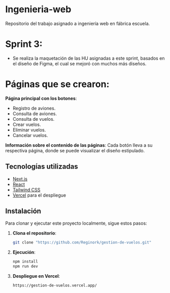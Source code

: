 # Ingenieria-web
Repositorio del trabajo asignado a ingeniería web en fábrica escuela.

# Sprint 3:
* Se realiza la maquetación de las HU asignadas a este sprint, basados en el diseño de Figma, el cual se mejoró con muchos más diseños.

# Páginas que se crearon:

**Página principal con los botones**:
* Registro de aviones.
* Consulta de aviones.
* Consulta de vuelos.
* Crear vuelos.
* Eliminar vuelos.
* Cancelar vuelos.

**Información sobre el contenido de las páginas**:
Cada botón lleva a su respectiva página, donde se puede visualizar el diseño estipulado.

## Tecnologías utilizadas

- [Next.js](https://nextjs.org/)
- [React](https://reactjs.org/)
- [Tailwind CSS](https://tailwindcss.com/)
- [Vercel](https://vercel.com/) para el despliegue

## Instalación

Para clonar y ejecutar este proyecto localmente, sigue estos pasos:

1. **Clona el repositorio**:
   ```bash
   git clone "https://github.com/Reginork/gestion-de-vuelos.git"

2. **Ejecución**:
    ```bash
    npm install
    npm run dev

3. **Despliegue en Vercel**:
    ```bash
    https://gestion-de-vuelos.vercel.app/